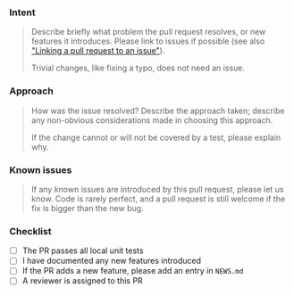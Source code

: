 <!-- Thanks for contributing!

Before creating your pull request, please read this comment in its entirety.
This will help with reviewing the changes and hopefully merge your changes into
the repository as smoothly as possible.


# Pull request title

Your title should be short yet exhaustive. Hopefully, this comes easily,
as pull requests should be single-topic as possible.


# Issue references
Ideally, the PR addresses an issue. If so, please reference the issue number
in the PR title and/or the body text. See also "Linking a pull request to an issue"
linked in the "Intent" section.


# Automated tests
The package supports several backends, and tests the coverage of these.
If the pull request modifies code which is used by multiple backends, please
test the changes locally before submitting a pull request if possible.
-->

### Intent

> Describe briefly what problem the pull request resolves, or new features it
> introduces.
> Please link to issues if possible
> (see also ["Linking a pull request to an issue"](https://docs.github.com/en/get-started/writing-on-github/working-with-advanced-formatting/using-keywords-in-issues-and-pull-requests#linking-a-pull-request-to-an-issue)).
>
> Trivial changes, like fixing a typo, does not need an issue.


### Approach

> How was the issue resolved?
> Describe the approach taken; describe any non-obvious considerations made in
> choosing this approach.
>
> If the change cannot or will not be covered by a test, please explain why.


### Known issues
> If any known issues are introduced by this pull request, please let us know.
> Code is rarely perfect, and a pull request is still welcome if the fix is
> bigger than the new bug.


### Checklist

* [ ] The PR passes all local unit tests
* [ ] I have documented any new features introduced
* [ ] If the PR adds a new feature, please add an entry in `NEWS.md`
* [ ] A reviewer is assigned to this PR
